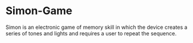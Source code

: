# Simon-Game
Simon is an electronic game of memory skill in which the device creates a series of tones and lights and requires a user to repeat the sequence.
